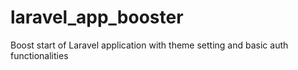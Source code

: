 # laravel_app_booster
Boost start of Laravel application with theme setting and basic auth functionalities
